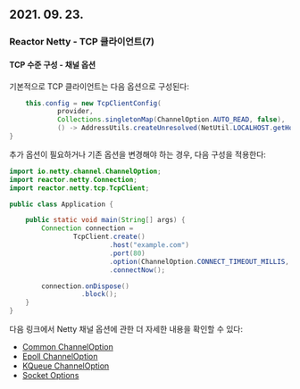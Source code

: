 ## 2021. 09. 23.

### Reactor Netty - TCP 클라이언트(7)

#### TCP 수준 구성 - 채널 옵션

기본적으로 TCP 클라이언트는 다음 옵션으로 구성된다:

```java
	this.config = new TcpClientConfig(
			provider,
			Collections.singletonMap(ChannelOption.AUTO_READ, false),
			() -> AddressUtils.createUnresolved(NetUtil.LOCALHOST.getHostAddress(), DEFAULT_PORT));
}
```

추가 옵션이 필요하거나 기존 옵션을 변경해야 하는 경우, 다음 구성을 적용한다:

```java
import io.netty.channel.ChannelOption;
import reactor.netty.Connection;
import reactor.netty.tcp.TcpClient;

public class Application {

	public static void main(String[] args) {
		Connection connection =
				TcpClient.create()
				         .host("example.com")
				         .port(80)
				         .option(ChannelOption.CONNECT_TIMEOUT_MILLIS, 10000)
				         .connectNow();

		connection.onDispose()
		          .block();
	}
}
```

다음 링크에서 Netty 채널 옵션에 관한 더 자세한 내용을 확인할 수 있다:

- [Common ChannelOption](https://netty.io/4.1/api/io/netty/channel/ChannelOption.html)
- [Epoll ChannelOption](https://netty.io/4.1/api/io/netty/channel/epoll/EpollChannelOption.html)
- [KQueue ChannelOption](https://netty.io/4.1/api/io/netty/channel/kqueue/KQueueChannelOption.html)
- [Socket Options](https://docs.oracle.com/javase/8/docs/technotes/guides/net/socketOpt.html)

